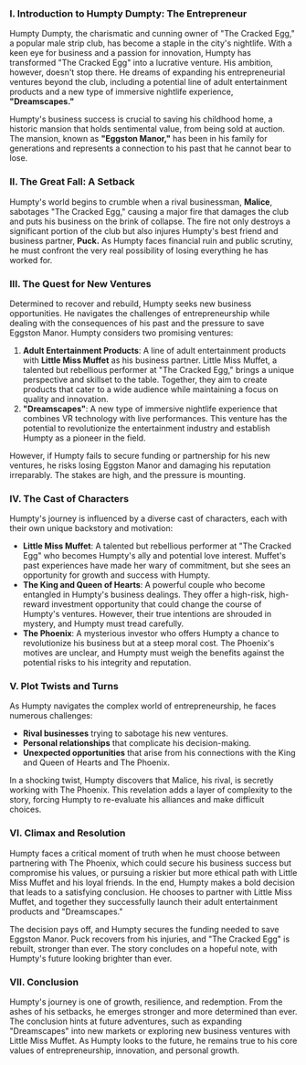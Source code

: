 

### I. Introduction to Humpty Dumpty: The Entrepreneur

Humpty Dumpty, the charismatic and cunning owner of "The Cracked Egg," a popular male strip club, has become a staple in the city's nightlife. With a keen eye for business and a passion for innovation, Humpty has transformed "The Cracked Egg" into a lucrative venture. His ambition, however, doesn't stop there. He dreams of expanding his entrepreneurial ventures beyond the club, including a potential line of adult entertainment products and a new type of immersive nightlife experience, **"Dreamscapes."**

Humpty's business success is crucial to saving his childhood home, a historic mansion that holds sentimental value, from being sold at auction. The mansion, known as **"Eggston Manor,"** has been in his family for generations and represents a connection to his past that he cannot bear to lose.

### II. The Great Fall: A Setback

Humpty's world begins to crumble when a rival businessman, **Malice**, sabotages "The Cracked Egg," causing a major fire that damages the club and puts his business on the brink of collapse. The fire not only destroys a significant portion of the club but also injures Humpty's best friend and business partner, **Puck.** As Humpty faces financial ruin and public scrutiny, he must confront the very real possibility of losing everything he has worked for.

### III. The Quest for New Ventures

Determined to recover and rebuild, Humpty seeks new business opportunities. He navigates the challenges of entrepreneurship while dealing with the consequences of his past and the pressure to save Eggston Manor. Humpty considers two promising ventures: 

1. **Adult Entertainment Products**: A line of adult entertainment products with **Little Miss Muffet** as his business partner. Little Miss Muffet, a talented but rebellious performer at "The Cracked Egg," brings a unique perspective and skillset to the table. Together, they aim to create products that cater to a wide audience while maintaining a focus on quality and innovation.
2. **"Dreamscapes"**: A new type of immersive nightlife experience that combines VR technology with live performances. This venture has the potential to revolutionize the entertainment industry and establish Humpty as a pioneer in the field.

However, if Humpty fails to secure funding or partnership for his new ventures, he risks losing Eggston Manor and damaging his reputation irreparably. The stakes are high, and the pressure is mounting.

### IV. The Cast of Characters

Humpty's journey is influenced by a diverse cast of characters, each with their own unique backstory and motivation: 
- **Little Miss Muffet**: A talented but rebellious performer at "The Cracked Egg" who becomes Humpty's ally and potential love interest. Muffet's past experiences have made her wary of commitment, but she sees an opportunity for growth and success with Humpty.
- **The King and Queen of Hearts**: A powerful couple who become entangled in Humpty's business dealings. They offer a high-risk, high-reward investment opportunity that could change the course of Humpty's ventures. However, their true intentions are shrouded in mystery, and Humpty must tread carefully.
- **The Phoenix**: A mysterious investor who offers Humpty a chance to revolutionize his business but at a steep moral cost. The Phoenix's motives are unclear, and Humpty must weigh the benefits against the potential risks to his integrity and reputation.

### V. Plot Twists and Turns

As Humpty navigates the complex world of entrepreneurship, he faces numerous challenges: 
- **Rival businesses** trying to sabotage his new ventures. 
- **Personal relationships** that complicate his decision-making. 
- **Unexpected opportunities** that arise from his connections with the King and Queen of Hearts and The Phoenix.

In a shocking twist, Humpty discovers that Malice, his rival, is secretly working with The Phoenix. This revelation adds a layer of complexity to the story, forcing Humpty to re-evaluate his alliances and make difficult choices.

### VI. Climax and Resolution

Humpty faces a critical moment of truth when he must choose between partnering with The Phoenix, which could secure his business success but compromise his values, or pursuing a riskier but more ethical path with Little Miss Muffet and his loyal friends. In the end, Humpty makes a bold decision that leads to a satisfying conclusion. He chooses to partner with Little Miss Muffet, and together they successfully launch their adult entertainment products and "Dreamscapes."

The decision pays off, and Humpty secures the funding needed to save Eggston Manor. Puck recovers from his injuries, and "The Cracked Egg" is rebuilt, stronger than ever. The story concludes on a hopeful note, with Humpty's future looking brighter than ever.

### VII. Conclusion

Humpty's journey is one of growth, resilience, and redemption. From the ashes of his setbacks, he emerges stronger and more determined than ever. The conclusion hints at future adventures, such as expanding "Dreamscapes" into new markets or exploring new business ventures with Little Miss Muffet. As Humpty looks to the future, he remains true to his core values of entrepreneurship, innovation, and personal growth.